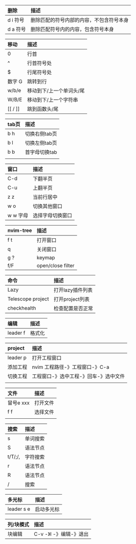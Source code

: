 | 删除     | 描述                                     |
|:---------|:-----------------------------------------|
| d i 符号 | 删除匹配的符号内部的内容，不包含符号本身 |
| d a 符号 | 删除匹配符号内的内容，包含符号本身       |

| 移动    | 描述                     |
|:--------|:-------------------------|
| 0       | 行首                     |
| ^       | 行首符号处               |
| $       | 行尾符号处               |
| 数字 G  | 跳转到行                 |
| w/b/e   | 移动到下/上一个单词头/尾 |
| W/B/E   | 移动到下/上一个字符串    |
| [[ / ]] | 跳到函数头/尾                         |

| tab页 | 描述          |
|:------|:--------------|
| b h   | 切换右侧tab页 |
| b l   | 切换左侧tab页 |
| b b   | 首字母切换tab |
|       |          |

| 窗口     | 描述         |
|:---------|:-------------|
| C-d      | 下翻半页     |
| C-u      | 上翻半页     |
| z z      | 当前行居中   |
| w o      | 切换其他窗口 |
| w w 字母 | 选择字母切换窗口             |

| nvim-tree | 描述         |
|:------------|:-------------|
| f t         | 打开窗口     |
| q           | 关闭窗口     |
| g ?         | keymap       |
| f/F         | open/close filter |

| 命令              | 描述             |
|:------------------|:-----------------|
| Lazy              | 打开lazy插件列表 |
| Telescope project | 打开project列表  |
| checkhealth       | 检查配置是否正常                 |

| 编辑     | 描述     |
|:---------|:---------|
| leader f | 格式化 |

| project  | 描述                                  |
|:---------|:--------------------------------------|
| leader p | 打开工程窗口                          |
| 添加工程 | nvim 工程路径-》工程窗口-》C-a        |
| 切换工程 | 工程窗口-》选中工程-》回车-》选中文件 |
|          |                                       |

| 文件      | 描述     |
|:----------|:---------|
| 冒号e xxx | 打开文件 |
| f f       | 选择文件 |
|           |      |

| 搜索    | 描述     |
|:--------|:---------|
| s       | 单词搜索 |
| S       | 语法节点 |
| t/T/;/, | 字符搜索 |
| r       | 语法节点 |
| R       | 语法节点 |
| /       | 搜索         |

| 多光标     | 描述     |
|:-----------|:---------|
| leader s e | 启动多光标 |

| 列/块模式 | 描述     |
|:----------|:---------|
| 块编辑    | C-v -》I -》编辑-》退出 |

